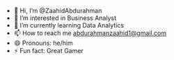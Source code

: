 - 👋 Hi, I’m @ZaahidAbdurahman
- 👀 I’m interested in Business Analyst
- 🌱 I’m currently learning Data Analytics
- 📫 How to reach me abdurahmanzaahid1@gmail.com
- 😄 Pronouns: he/him
- ⚡ Fun fact: Great Gamer

